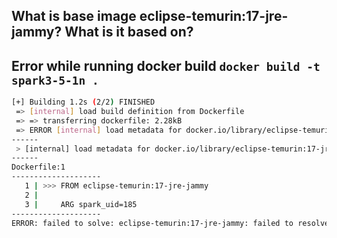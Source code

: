 ## What is base image eclipse-temurin:17-jre-jammy? What is it based on?



## Error while running docker build `docker build -t spark3-5-1n .`

```bash
[+] Building 1.2s (2/2) FINISHED                                       docker:default
 => [internal] load build definition from Dockerfile                             0.0s
 => => transferring dockerfile: 2.28kB                                           0.0s
 => ERROR [internal] load metadata for docker.io/library/eclipse-temurin:17-jre  1.1s
------
 > [internal] load metadata for docker.io/library/eclipse-temurin:17-jre-jammy:
------
Dockerfile:1
--------------------
   1 | >>> FROM eclipse-temurin:17-jre-jammy
   2 |     
   3 |     ARG spark_uid=185
--------------------
ERROR: failed to solve: eclipse-temurin:17-jre-jammy: failed to resolve source metadata for docker.io/library/eclipse-temurin:17-jre-jammy: error getting credentials - err: exec: "docker-credential-desktop": executable file not found in $PATH, out: ``
```
